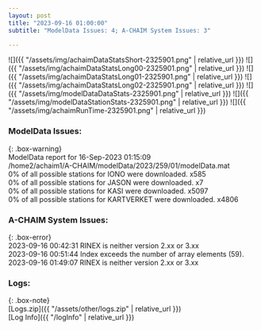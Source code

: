 ```yaml
---
layout: post
title: "2023-09-16 01:00:00"
subtitle: "ModelData Issues: 4; A-CHAIM System Issues: 3"

---
```


![]({{ "/assets/img/achaimDataStatsShort-2325901.png" | relative_url }})
![]({{ "/assets/img/achaimDataStatsLong00-2325901.png" | relative_url }})
![]({{ "/assets/img/achaimDataStatsLong01-2325901.png" | relative_url }})
![]({{ "/assets/img/achaimDataStatsLong02-2325901.png" | relative_url }})
![]({{ "/assets/img/modelDataDataStats-2325901.png" | relative_url }})
![]({{ "/assets/img/modelDataStationStats-2325901.png" | relative_url }})
![]({{ "/assets/img/achaimRunTime-2325901.png" | relative_url }})


### ModelData Issues:  
  
{: .box-warning}  
 ModelData report for 16-Sep-2023 01:15:09   
 /home2/achaim1/A-CHAIM/modelData/2023/259/01/modelData.mat   
 0% of all possible stations for IONO were downloaded. x585   
 0% of all possible stations for JASON were downloaded. x7   
 0% of all possible stations for KASI were downloaded. x5097   
 0% of all possible stations for KARTVERKET were downloaded. x4806   
  
### A-CHAIM System Issues:  
  
{: .box-error}  
2023-09-16 00:42:31 RINEX is neither version 2.xx or 3.xx  
2023-09-16 00:51:44 Index exceeds the number of array elements (59).  
2023-09-16 01:49:07 RINEX is neither version 2.xx or 3.xx  

### Logs:  
  
{: .box-note}  
[Logs.zip]({{ "/assets/other/logs.zip" | relative_url }})  
[Log Info]({{ "/logInfo" | relative_url }})  
